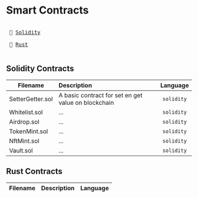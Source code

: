 # Smart Contracts

<kbd> <br> :file_folder: [Solidity][solidity] <br> </kbd>
<kbd> <br> :file_folder: [Rust][rust] <br> </kbd>

[solidity]: https://github.com/0x9re9/developments_web3/tree/main/SmartContracts/Solidity/
[rust]: https://github.com/0x9re9/developments_web3/tree/master/SmartContracts/Rust/

## Solidity Contracts

| Filename      | Description   | Language  |
| ------------- |:--------------|:---------:|
| SetterGetter.sol      | A basic contract for set en get value on blockchain | `solidity` |
| Whitelist.sol      | ... | `solidity` |
| Airdrop.sol      | ... | `solidity` |
| TokenMint.sol      | ... | `solidity` |
| NftMint.sol      | ... | `solidity` |
| Vault.sol      | ... | `solidity` |


## Rust Contracts

| Filename      | Description   | Language  |
| ------------- |:--------------|:---------:|
